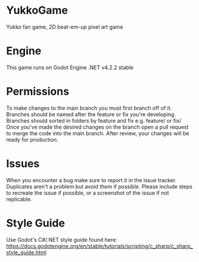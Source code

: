 # YukkoGame
Yukko fan game, 2D beat-em-up pixel art game

# Engine
This game runs on Godot Engine .NET v4.2.2 stable

# Permissions
To make changes to the main branch you must first branch off of it.
Branches should be named after the feature or fix you're developing.
Branches should sorted in folders by feature and fix e.g. feature/<branch-name> or fix/<branch-name>
Once you've made the desired changes on the branch open a pull request to merge the code into the main branch.
After review, your changes will be ready for production.

# Issues
When you encounter a bug make sure to report it in the issue tracker.
Duplicates aren't a problem but avoid them if possible.
Please include steps to recreate the issue if possible, or a screenshot of the issue if not replicable.

# Style Guide
Use Godot's C#/.NET style guide found here: https://docs.godotengine.org/en/stable/tutorials/scripting/c_sharp/c_sharp_style_guide.html
